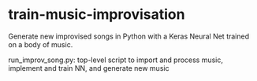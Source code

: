 # train-music-improvisation
Generate new improvised songs in Python with a Keras Neural Net trained on a body of music.

run_improv_song.py: top-level script to import and process music, implement and train NN, and generate new music
